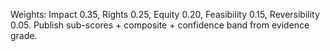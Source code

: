 Weights: Impact 0.35, Rights 0.25, Equity 0.20, Feasibility 0.15, Reversibility 0.05. Publish sub-scores + composite + confidence band from evidence grade.
